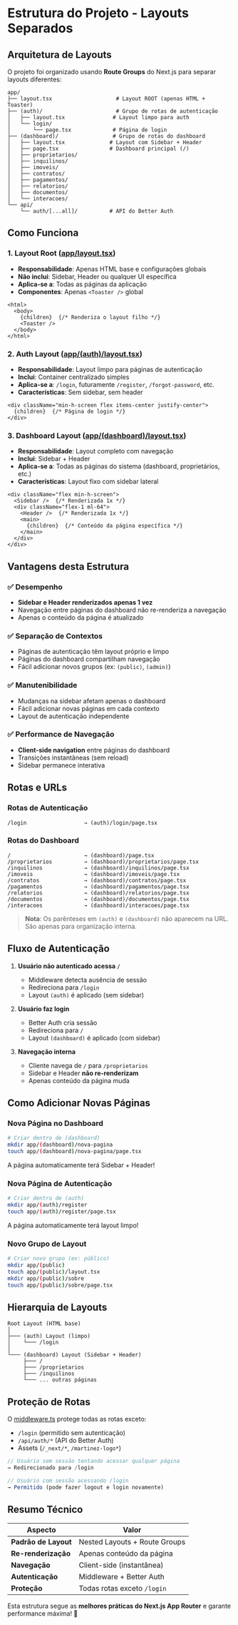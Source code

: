 # Estrutura do Projeto - Layouts Separados

## Arquitetura de Layouts

O projeto foi organizado usando **Route Groups** do Next.js para separar layouts diferentes:

```
app/
├── layout.tsx                    # Layout ROOT (apenas HTML + Toaster)
├── (auth)/                       # Grupo de rotas de autenticação
│   ├── layout.tsx               # Layout limpo para auth
│   └── login/
│       └── page.tsx             # Página de login
├── (dashboard)/                 # Grupo de rotas do dashboard
│   ├── layout.tsx              # Layout com Sidebar + Header
│   ├── page.tsx                # Dashboard principal (/)
│   ├── proprietarios/
│   ├── inquilinos/
│   ├── imoveis/
│   ├── contratos/
│   ├── pagamentos/
│   ├── relatorios/
│   ├── documentos/
│   └── interacoes/
└── api/
    └── auth/[...all]/          # API do Better Auth
```

## Como Funciona

### 1. Layout Root ([app/layout.tsx](app/layout.tsx))
- **Responsabilidade**: Apenas HTML base e configurações globais
- **Não inclui**: Sidebar, Header ou qualquer UI específica
- **Aplica-se a**: Todas as páginas da aplicação
- **Componentes**: Apenas `<Toaster />` global

```tsx
<html>
  <body>
    {children}  {/* Renderiza o layout filho */}
    <Toaster />
  </body>
</html>
```

### 2. Auth Layout ([app/(auth)/layout.tsx](app/(auth)/layout.tsx))
- **Responsabilidade**: Layout limpo para páginas de autenticação
- **Inclui**: Container centralizado simples
- **Aplica-se a**: `/login`, futuramente `/register`, `/forgot-password`, etc.
- **Características**: Sem sidebar, sem header

```tsx
<div className="min-h-screen flex items-center justify-center">
  {children}  {/* Página de login */}
</div>
```

### 3. Dashboard Layout ([app/(dashboard)/layout.tsx](app/(dashboard)/layout.tsx))
- **Responsabilidade**: Layout completo com navegação
- **Inclui**: Sidebar + Header
- **Aplica-se a**: Todas as páginas do sistema (dashboard, proprietários, etc.)
- **Características**: Layout fixo com sidebar lateral

```tsx
<div className="flex min-h-screen">
  <Sidebar />  {/* Renderizada 1x */}
  <div className="flex-1 ml-64">
    <Header />  {/* Renderizada 1x */}
    <main>
      {children}  {/* Conteúdo da página específica */}
    </main>
  </div>
</div>
```

## Vantagens desta Estrutura

### ✅ Desempenho
- **Sidebar e Header renderizados apenas 1 vez**
- Navegação entre páginas do dashboard não re-renderiza a navegação
- Apenas o conteúdo da página é atualizado

### ✅ Separação de Contextos
- Páginas de autenticação têm layout próprio e limpo
- Páginas do dashboard compartilham navegação
- Fácil adicionar novos grupos (ex: `(public)`, `(admin)`)

### ✅ Manutenibilidade
- Mudanças na sidebar afetam apenas o dashboard
- Fácil adicionar novas páginas em cada contexto
- Layout de autenticação independente

### ✅ Performance de Navegação
- **Client-side navigation** entre páginas do dashboard
- Transições instantâneas (sem reload)
- Sidebar permanece interativa

## Rotas e URLs

### Rotas de Autenticação
```
/login                  → (auth)/login/page.tsx
```

### Rotas do Dashboard
```
/                       → (dashboard)/page.tsx
/proprietarios          → (dashboard)/proprietarios/page.tsx
/inquilinos             → (dashboard)/inquilinos/page.tsx
/imoveis                → (dashboard)/imoveis/page.tsx
/contratos              → (dashboard)/contratos/page.tsx
/pagamentos             → (dashboard)/pagamentos/page.tsx
/relatorios             → (dashboard)/relatorios/page.tsx
/documentos             → (dashboard)/documentos/page.tsx
/interacoes             → (dashboard)/interacoes/page.tsx
```

> **Nota**: Os parênteses em `(auth)` e `(dashboard)` não aparecem na URL. São apenas para organização interna.

## Fluxo de Autenticação

1. **Usuário não autenticado acessa `/`**
   - Middleware detecta ausência de sessão
   - Redireciona para `/login`
   - Layout `(auth)` é aplicado (sem sidebar)

2. **Usuário faz login**
   - Better Auth cria sessão
   - Redireciona para `/`
   - Layout `(dashboard)` é aplicado (com sidebar)

3. **Navegação interna**
   - Cliente navega de `/` para `/proprietarios`
   - Sidebar e Header **não re-renderizam**
   - Apenas conteúdo da página muda

## Como Adicionar Novas Páginas

### Nova Página no Dashboard
```bash
# Criar dentro de (dashboard)
mkdir app/(dashboard)/nova-pagina
touch app/(dashboard)/nova-pagina/page.tsx
```

A página automaticamente terá Sidebar + Header!

### Nova Página de Autenticação
```bash
# Criar dentro de (auth)
mkdir app/(auth)/register
touch app/(auth)/register/page.tsx
```

A página automaticamente terá layout limpo!

### Novo Grupo de Layout
```bash
# Criar novo grupo (ex: público)
mkdir app/(public)
touch app/(public)/layout.tsx
mkdir app/(public)/sobre
touch app/(public)/sobre/page.tsx
```

## Hierarquia de Layouts

```
Root Layout (HTML base)
│
├─── (auth) Layout (limpo)
│    └─── /login
│
└─── (dashboard) Layout (Sidebar + Header)
     ├─── /
     ├─── /proprietarios
     ├─── /inquilinos
     └─── ... outras páginas
```

## Proteção de Rotas

O [middleware.ts](middleware.ts) protege todas as rotas exceto:
- `/login` (permitido sem autenticação)
- `/api/auth/*` (API do Better Auth)
- Assets (`/_next/*`, `/martinez-logo*`)

```typescript
// Usuário sem sessão tentando acessar qualquer página
→ Redirecionado para /login

// Usuário com sessão acessando /login
→ Permitido (pode fazer logout e login novamente)
```

## Resumo Técnico

| Aspecto | Valor |
|---------|-------|
| **Padrão de Layout** | Nested Layouts + Route Groups |
| **Re-renderização** | Apenas conteúdo da página |
| **Navegação** | Client-side (instantânea) |
| **Autenticação** | Middleware + Better Auth |
| **Proteção** | Todas rotas exceto `/login` |

Esta estrutura segue as **melhores práticas do Next.js App Router** e garante performance máxima! 🚀
